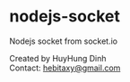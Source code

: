 # nodejs-socket
Nodejs socket from socket.io

Created by HuyHung Dinh<br>
Contact: hebitaxy@gmail.com

